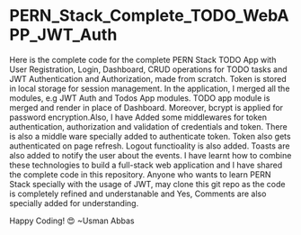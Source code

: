 # PERN_Stack_Complete_TODO_WebAPP_JWT_Auth

Here is the complete code for the complete PERN Stack TODO App with User Registration, Login, Dashboard, CRUD operations for TODO tasks and JWT Authentication and Authorization,
made from scratch. Token is stored in local storage for session management. 
In the application, I merged all the modules, e.g JWT Auth and Todos App modules. TODO app module is merged and render in place of Dashboard.
Moreover, bcrypt is applied for password encryption.Also, I have Added some middlewares for token authentication, authorization and validation of credentials and token. 
There is also a middle ware specially added to authenticate token. Token also gets authenticated on page refresh. Logout functioality is also added. 
Toasts are also added to notify the user about the events.
I have learnt how to combine these technologies to build a full-stack web application and I have shared the complete code in this repository.
Anyone who wants to learn PERN Stack specially with the usage of JWT, may clone this git repo as the code is completely refined and understanable
and Yes, Comments are also specially added for understanding.

Happy Coding! 😍 ~Usman Abbas
